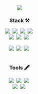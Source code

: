 <div align="center">
  <img src="https://i.pinimg.com/originals/e9/b0/b7/e9b0b7cf7c68c596b090f14167ba2bd8.gif" />
</div>

<!--내용 부분--> 
<h3 align="center">Stack ⚒️</h3>

<div align="center">
  <img src="https://img.shields.io/badge/REACT-0088CC.svg?style=for-the-badge&logo=react&logoColor=white" />&nbsp
  <img src="https://img.shields.io/badge/NEXT-000000?style=for-the-badge&logo=Next.js&logoColor=white" />&nbsp
  <img src="https://img.shields.io/badge/TYPESCRIPT-3178C6.svg?style=for-the-badge&logo=typescript&logoColor=white" />&nbsp
  <img src="https://img.shields.io/badge/GRAPHQL-E10098.svg?style=for-the-badge&logo=graphql&logoColor=white" />&nbsp
</div>

<div align="center">
  <img src="https://img.shields.io/badge/REACT%20QUERY-FF4154?style=for-the-badge&logo=react%20query&logoColor=white" />&nbsp
  <img src="https://img.shields.io/badge/STYLED--COMPONENTS-DB7093?style=for-the-badge&logo=styled-components&logoColor=ffd35b" />&nbsp
  <img src="https://img.shields.io/badge/TAILWINDCSS-06B6D4.svg?style=for-the-badge&logo=tailwind-css&logoColor=white" />&nbsp
</div>

<br>

<div align="center">
  <img src="https://img.shields.io/badge/DJANGO-092E20?style=for-the-badge&logo=django&logoColor=white" />&nbsp
  <img src="https://img.shields.io/badge/MYSQL-4479A1.svg?style=for-the-badge&logo=mysql&logoColor=white" />&nbsp
  <img src="https://img.shields.io/badge/SWAGGER-85EA2D.svg?style=for-the-badge&logo=swagger&logoColor=white" />&nbsp
</div>

<br>

<h3 align="center">Tools 🖋️</h3>
<div align="center">
  <img src="https://img.shields.io/badge/GIT-F05033.svg?style=for-the-badge&logo=git&logoColor=white" />&nbsp
  <img src="https://img.shields.io/badge/GITHUB-181717.svg?style=for-the-badge&logo=github&logoColor=white" />&nbsp
  <img src="https://img.shields.io/badge/NOTION-F3F3F3.svg?style=for-the-badge&logo=notion&logoColor=black" />&nbsp
</div>

<div align="center">
  <img src="https://img.shields.io/badge/ADOBE%20PHOTOSHOP-31A8FF.svg?style=for-the-badge&logo=adobe%20photoshop&logoColor=white" />&nbsp
  <img src="https://img.shields.io/badge/FIGMA-EF7D6D.svg?style=for-the-badge&logo=figma&logoColor=white" />&nbsp
</div> 
